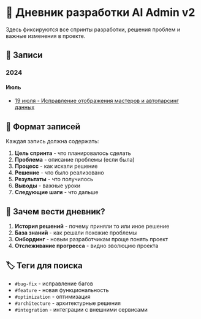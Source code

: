 # 📔 Дневник разработки AI Admin v2

Здесь фиксируются все спринты разработки, решения проблем и важные изменения в проекте.

## 📅 Записи

### 2024

#### Июль
- [19 июля - Исправление отображения мастеров и автопарсинг данных](2024-07-19-fixing-masters-and-auto-parsing.md)

## 📝 Формат записей

Каждая запись должна содержать:
1. **Цель спринта** - что планировалось сделать
2. **Проблема** - описание проблемы (если была)
3. **Процесс** - как искали решение
4. **Решение** - что было реализовано
5. **Результаты** - что получилось
6. **Выводы** - важные уроки
7. **Следующие шаги** - что дальше

## 🎯 Зачем вести дневник?

1. **История решений** - почему приняли то или иное решение
2. **База знаний** - как решали похожие проблемы
3. **Онбординг** - новым разработчикам проще понять проект
4. **Отслеживание прогресса** - видно эволюцию проекта

## 🏷️ Теги для поиска

- `#bug-fix` - исправление багов
- `#feature` - новая функциональность
- `#optimization` - оптимизация
- `#architecture` - архитектурные решения
- `#integration` - интеграции с внешними сервисами